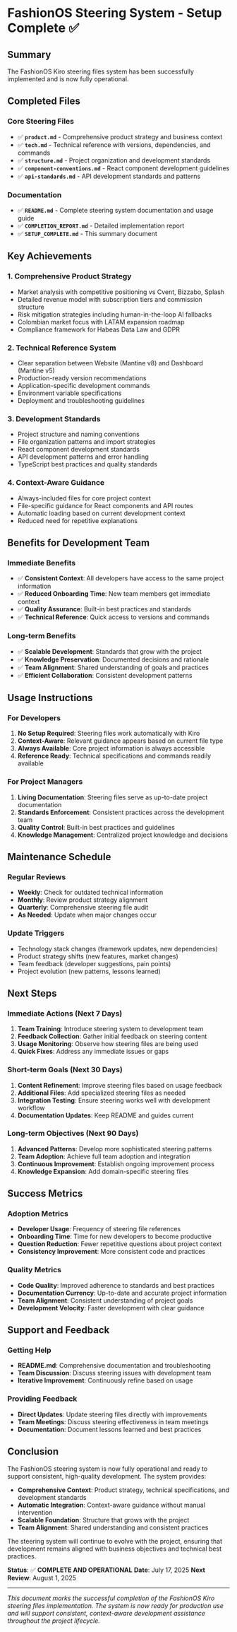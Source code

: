 # FashionOS Steering System - Setup Complete ✅

## Summary

The FashionOS Kiro steering files system has been successfully implemented and is now fully operational.

## Completed Files

### Core Steering Files
- ✅ **`product.md`** - Comprehensive product strategy and business context
- ✅ **`tech.md`** - Technical reference with versions, dependencies, and commands  
- ✅ **`structure.md`** - Project organization and development standards
- ✅ **`component-conventions.md`** - React component development guidelines
- ✅ **`api-standards.md`** - API development standards and patterns

### Documentation
- ✅ **`README.md`** - Complete steering system documentation and usage guide
- ✅ **`COMPLETION_REPORT.md`** - Detailed implementation report
- ✅ **`SETUP_COMPLETE.md`** - This summary document

## Key Achievements

### 1. Comprehensive Product Strategy
- Market analysis with competitive positioning vs Cvent, Bizzabo, Splash
- Detailed revenue model with subscription tiers and commission structure
- Risk mitigation strategies including human-in-the-loop AI fallbacks
- Colombian market focus with LATAM expansion roadmap
- Compliance framework for Habeas Data Law and GDPR

### 2. Technical Reference System
- Clear separation between Website (Mantine v8) and Dashboard (Mantine v5)
- Production-ready version recommendations
- Application-specific development commands
- Environment variable specifications
- Deployment and troubleshooting guidelines

### 3. Development Standards
- Project structure and naming conventions
- File organization patterns and import strategies
- React component development standards
- API development patterns and error handling
- TypeScript best practices and quality standards

### 4. Context-Aware Guidance
- Always-included files for core project context
- File-specific guidance for React components and API routes
- Automatic loading based on current development context
- Reduced need for repetitive explanations

## Benefits for Development Team

### Immediate Benefits
- ✅ **Consistent Context**: All developers have access to the same project information
- ✅ **Reduced Onboarding Time**: New team members get immediate context
- ✅ **Quality Assurance**: Built-in best practices and standards
- ✅ **Technical Reference**: Quick access to versions and commands

### Long-term Benefits
- ✅ **Scalable Development**: Standards that grow with the project
- ✅ **Knowledge Preservation**: Documented decisions and rationale
- ✅ **Team Alignment**: Shared understanding of goals and practices
- ✅ **Efficient Collaboration**: Consistent development patterns

## Usage Instructions

### For Developers
1. **No Setup Required**: Steering files work automatically with Kiro
2. **Context-Aware**: Relevant guidance appears based on current file type
3. **Always Available**: Core project information is always accessible
4. **Reference Ready**: Technical specifications and commands readily available

### For Project Managers
1. **Living Documentation**: Steering files serve as up-to-date project documentation
2. **Standards Enforcement**: Consistent practices across the development team
3. **Quality Control**: Built-in best practices and guidelines
4. **Knowledge Management**: Centralized project knowledge and decisions

## Maintenance Schedule

### Regular Reviews
- **Weekly**: Check for outdated technical information
- **Monthly**: Review product strategy alignment
- **Quarterly**: Comprehensive steering file audit
- **As Needed**: Update when major changes occur

### Update Triggers
- Technology stack changes (framework updates, new dependencies)
- Product strategy shifts (new features, market changes)
- Team feedback (developer suggestions, pain points)
- Project evolution (new patterns, lessons learned)

## Next Steps

### Immediate Actions (Next 7 Days)
1. **Team Training**: Introduce steering system to development team
2. **Feedback Collection**: Gather initial feedback on steering content
3. **Usage Monitoring**: Observe how steering files are being used
4. **Quick Fixes**: Address any immediate issues or gaps

### Short-term Goals (Next 30 Days)
1. **Content Refinement**: Improve steering files based on usage feedback
2. **Additional Files**: Add specialized steering files as needed
3. **Integration Testing**: Ensure steering works well with development workflow
4. **Documentation Updates**: Keep README and guides current

### Long-term Objectives (Next 90 Days)
1. **Advanced Patterns**: Develop more sophisticated steering patterns
2. **Team Adoption**: Achieve full team adoption and integration
3. **Continuous Improvement**: Establish ongoing improvement process
4. **Knowledge Expansion**: Add domain-specific steering files

## Success Metrics

### Adoption Metrics
- **Developer Usage**: Frequency of steering file references
- **Onboarding Time**: Time for new developers to become productive
- **Question Reduction**: Fewer repetitive questions about project context
- **Consistency Improvement**: More consistent code and practices

### Quality Metrics
- **Code Quality**: Improved adherence to standards and best practices
- **Documentation Currency**: Up-to-date and accurate project information
- **Team Alignment**: Consistent understanding of project goals
- **Development Velocity**: Faster development with clear guidance

## Support and Feedback

### Getting Help
- **README.md**: Comprehensive documentation and troubleshooting
- **Team Discussion**: Discuss steering issues with development team
- **Iterative Improvement**: Continuously refine based on usage

### Providing Feedback
- **Direct Updates**: Update steering files directly with improvements
- **Team Meetings**: Discuss steering effectiveness in team meetings
- **Documentation**: Document lessons learned and best practices

## Conclusion

The FashionOS steering system is now fully operational and ready to support consistent, high-quality development. The system provides:

- **Comprehensive Context**: Product strategy, technical specifications, and development standards
- **Automatic Integration**: Context-aware guidance without manual intervention
- **Scalable Foundation**: Structure that grows with the project
- **Team Alignment**: Shared understanding and consistent practices

The steering system will continue to evolve with the project, ensuring that development remains aligned with business objectives and technical best practices.

**Status**: ✅ **COMPLETE AND OPERATIONAL**
**Date**: July 17, 2025
**Next Review**: August 1, 2025

---

*This document marks the successful completion of the FashionOS Kiro steering files implementation. The system is now ready for production use and will support consistent, context-aware development assistance throughout the project lifecycle.*